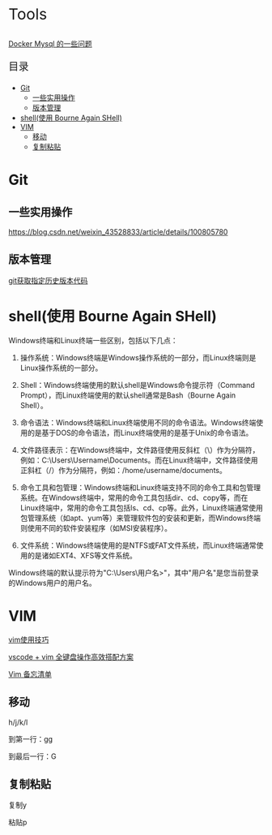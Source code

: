 <p style="font-size:30px;">Tools</p>

[Docker Mysql 的一些问题](../01.md)

<p style="font-size:20px;">目录</p>

<!-- TOC -->

- [Git](#git)
    - [一些实用操作](#一些实用操作)
    - [版本管理](#版本管理)
- [shell(使用 Bourne Again SHell)](#shell使用-bourne-again-shell)
- [VIM](#vim)
    - [移动](#移动)
    - [复制粘贴](#复制粘贴)

<!-- /TOC -->


# Git
## 一些实用操作
<https://blog.csdn.net/weixin_43528833/article/details/100805780>

## 版本管理
<a href="https://blog.csdn.net/s_y_w123/article/details/107087382">git获取指定历史版本代码</a>




# shell(使用 Bourne Again SHell)

Windows终端和Linux终端一些区别，包括以下几点：

1. 操作系统：Windows终端是Windows操作系统的一部分，而Linux终端则是Linux操作系统的一部分。

2. Shell：Windows终端使用的默认shell是Windows命令提示符（Command Prompt），而Linux终端使用的默认shell通常是Bash（Bourne Again Shell）。

3. 命令语法：Windows终端和Linux终端使用不同的命令语法。Windows终端使用的是基于DOS的命令语法，而Linux终端使用的是基于Unix的命令语法。

4. 文件路径表示：在Windows终端中，文件路径使用反斜杠（\）作为分隔符，例如：C:\Users\Username\Documents。而在Linux终端中，文件路径使用正斜杠（/）作为分隔符，例如：/home/username/documents。

5. 命令工具和包管理：Windows终端和Linux终端支持不同的命令工具和包管理系统。在Windows终端中，常用的命令工具包括dir、cd、copy等，而在Linux终端中，常用的命令工具包括ls、cd、cp等。此外，Linux终端通常使用包管理系统（如apt、yum等）来管理软件包的安装和更新，而Windows终端则使用不同的软件安装程序（如MSI安装程序）。

6. 文件系统：Windows终端使用的是NTFS或FAT文件系统，而Linux终端通常使用的是诸如EXT4、XFS等文件系统。


Windows终端的默认提示符为"C:\Users\用户名>"，其中"用户名"是您当前登录的Windows用户的用户名。


# VIM

<a href="https://www.zhihu.com/column/c_1497149473017442304" target="_blank">vim使用技巧</a><br>

<a href="https://zhuanlan.zhihu.com/p/430603620" target="_blank">vscode + vim 全键盘操作高效搭配方案</a><br>

<a href="https://wangchujiang.com/reference/docs/vim.html" target="_blank">Vim 备忘清单</a><br>


## 移动
h/j/k/l

到第一行：gg

到最后一行：G

## 复制粘贴
复制y

粘贴p

